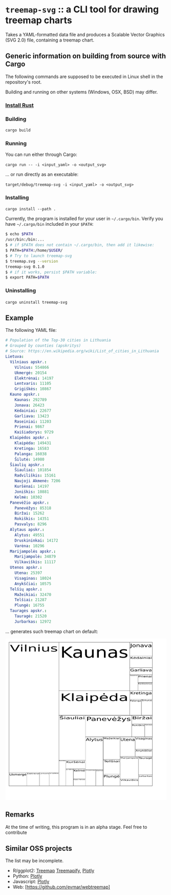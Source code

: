 # `treemap-svg` :: a CLI tool for drawing treemap charts

Takes a YAML-formatted data file and produces a Scalable Vector Graphics (SVG 2.0) file, containing a treemap chart.

## Generic information on building from source with Cargo

The following commands are supposed to be executed in Linux shell in the repository's root.

Building and running on other systems (Windows, OSX, BSD) may differ.

### [Install Rust](https://www.rust-lang.org/tools/install)

### Building

```bash
cargo build
```

### Running

You can run either through Cargo:

`cargo run -- -i <input_yaml> -o <output_svg>`

... or run directly as an executable:

`target/debug/treemap-svg -i <input_yaml> -o <output_svg>`

### Installing

`cargo install --path .`

Currently, the program is installed for your user in `~/.cargo/bin`. Verify you have `~/.cargo/bin` included in your `$PATH`:

```bash
$ echo $PATH
/usr/bin:/bin:...
$ # if $PATH does not contain ~/.cargo/bin, then add it likewise:
$ PATH=$PATH:/home/$USER/
$ # Try to launch treemap-svg
$ treemap.svg --version
treemap-svg 0.1.0
$ # if it works, persist $PATH variable:
$ export PATH=$PATH
```


### Uninstalling

`cargo uninstall treemap-svg`


## Example

The following YAML file:

```yaml
# Population of the Top-30 cities in Lithuania
# Grouped by counties (apskritys)
# Source: https://en.wikipedia.org/wiki/List_of_cities_in_Lithuania
Lietuva:
  Vilniaus apskr.:
    Vilnius: 554866
    Ukmergė: 20154
    Elektrėnai: 14197
    Lentvaris: 11105
    Grigiškės: 10867
  Kauno apskr.:
    Kaunas: 292789
    Jonava: 26423
    Kėdainiai: 22677
    Garliava: 13423
    Raseiniai: 11203
    Prienai: 9867
    Kaišiadorys: 9729
  Klaipėdos apskr.:
    Klaipėda: 149431
    Kretinga: 16583
    Palanga: 16038
    Šilutė: 14980
  Šiaulių apskr.:
    Šiauliai: 101854
    Radviliškis: 15161
    Naujoji Akmenė: 7206
    Kuršėnai: 14197
    Joniškis: 10881
    Kelmė: 10302
  Panevėžio apskr.:
    Panevėžys: 85318
    Biržai: 15262
    Rokiškis: 14351
    Pasvalys: 8296
  Alytaus apskr.:
    Alytus: 49551
    Druskininkai: 14172
    Varėna: 10296
  Marijampolės apskr.:
    Marijampolė: 34879
    Vilkaviškis: 11117
  Utenos apskr.:
    Utena: 25397
    Visaginas: 18024
    Anykščiai: 10575
  Telšių apskr.:
    Mažeikiai: 32470
    Telšiai: 21287
    Plungė: 16755
  Tauragės apskr.:
    Tauragė: 21520
    Jurbarkas: 12972
```

... generates such treemap chart on default:

![](example/lt-cities.png)


## Remarks

At the time of writing, this program is in an alpha stage. Feel free to contribute

## Similar OSS projects

The list may be incomplete.

- R/ggplot2: [Treemap](https://github.com/mtennekes/treemap) [Treemapify](https://github.com/wilkox/treemapify), [Plotly](https://github.com/plotly/plotly.R)
- Python: [Plotly](https://github.com/plotly/plotly.py)
- Javascript: [Plotly](https://github.com/plotly/plotly.js)
- Web: [https://github.com/evmar/webtreemap]

